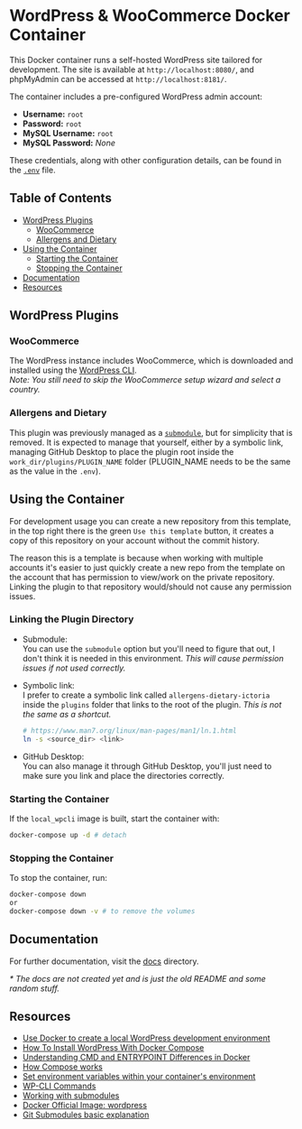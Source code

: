 # WordPress & WooCommerce Docker Container

This Docker container runs a self-hosted WordPress site tailored for development. The site is available at `http://localhost:8080/`, and phpMyAdmin can be accessed at `http://localhost:8181/`.

The container includes a pre-configured WordPress admin account:

- **Username:** `root`
- **Password:** `root`
- **MySQL Username:** `root`
- **MySQL Password:** _None_

These credentials, along with other configuration details, can be found in the [`.env`](.env) file.

## Table of Contents

- [WordPress Plugins](#wordpress-plugins)
  - [WooCommerce](#woocommerce)
  - [Allergens and Dietary](#allergens-and-dietary)
- [Using the Container](#using-the-container)
  - [Starting the Container](#starting-the-container)
  - [Stopping the Container](#stopping-the-container)
- [Documentation](#documentation)
- [Resources](#resources)

## WordPress Plugins

### WooCommerce

The WordPress instance includes WooCommerce, which is downloaded and installed using the [WordPress CLI](https://developer.wordpress.org/cli/commands/).  
_Note: You still need to skip the WooCommerce setup wizard and select a country._

### Allergens and Dietary

This plugin was previously managed as a [`submodule`](https://github.blog/open-source/git/working-with-submodules/), but for simplicity that is removed. It is expected to manage that yourself, either by a symbolic link, managing GitHub Desktop to place the plugin root inside the `work_dir/plugins/PLUGIN_NAME` folder (PLUGIN_NAME needs to be the same as the value in the `.env`).

## Using the Container

For development usage you can create a new repository from this template, in the top right there is the green `Use this template` button, it creates a copy of this repository on your account without the commit history.

The reason this is a template is because when working with multiple accounts it's easier to just quickly create a new repo from the template on the account that has permission to view/work on the private repository. Linking the plugin to that repository would/should not cause any permission issues.

### Linking the Plugin Directory

- Submodule:<br>
  You can use the `submodule` option but you'll need to figure that out, I don't think it is needed in this environment. _This will cause permission issues if not used correctly._

- Symbolic link:<br>
  I prefer to create a symbolic link called `allergens-dietary-ictoria` inside the `plugins` folder that links to the root of the plugin. _This is not the same as a shortcut._

  ```sh
  # https://www.man7.org/linux/man-pages/man1/ln.1.html
  ln -s <source_dir> <link>
  ```

- GitHub Desktop:<br>
  You can also manage it through GitHub Desktop, you'll just need to make sure you link and place the directories correctly.

### Starting the Container

If the `local_wpcli` image is built, start the container with:

```sh
docker-compose up -d # detach
```

### Stopping the Container

To stop the container, run:

```sh
docker-compose down
or
docker-compose down -v # to remove the volumes
```

## Documentation

For further documentation, visit the [docs](docs) directory.

_\* The docs are not created yet and is just the old README and some random stuff._

## Resources

- [Use Docker to create a local WordPress development environment](https://www.massolit-media.com/technical-writing/local-wordpress-development-environment-with-docker/)
- [How To Install WordPress With Docker Compose](https://www.digitalocean.com/community/tutorials/how-to-install-wordpress-with-docker-compose)
- [Understanding CMD and ENTRYPOINT Differences in Docker](https://devtron.ai/blog/cmd-and-entrypoint-differences/)
- [How Compose works](https://docs.docker.com/compose/compose-application-model/)
- [Set environment variables within your container's environment](https://docs.docker.com/compose/environment-variables/set-environment-variables/)
- [WP-CLI Commands](https://developer.wordpress.org/cli/commands/)
- [Working with submodules](https://github.blog/open-source/git/working-with-submodules/)
- [Docker Official Image: wordpress](https://hub.docker.com/_/wordpress)
- [Git Submodules basic explanation](https://gist.github.com/gitaarik/8735255)

